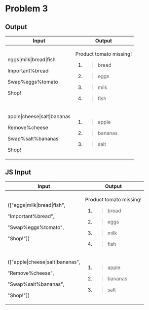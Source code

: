 <h1 id="problem-3">Problem 3</h1>
<h2 class="list-paragraph" id="output">Output</h2>
<table>
<thead>
<tr class="header">
<th><strong>Input</strong></th>
<th><strong>Output</strong></th>
</tr>
</thead>
<tbody>
<tr class="odd">
<td><p>eggs|milk|bread|fish</p>
<p>Important%bread</p>
<p>Swap%eggs%tomato</p>
<p>Shop!</p></td>
<td><p>Product tomato missing!</p>
<ol type="1">
<li><blockquote>
<p>bread</p>
</blockquote></li>
<li><blockquote>
<p>eggs</p>
</blockquote></li>
<li><blockquote>
<p>milk</p>
</blockquote></li>
<li><blockquote>
<p>fish</p>
</blockquote></li>
</ol></td>
</tr>
<tr class="even">
<td><p>apple|cheese|salt|bananas</p>
<p>Remove%cheese</p>
<p>Swap%salt%bananas</p>
<p>Shop!</p></td>
<td><ol type="1">
<li><blockquote>
<p>apple</p>
</blockquote></li>
<li><blockquote>
<p>bananas</p>
</blockquote></li>
<li><blockquote>
<p>salt</p>
</blockquote></li>
</ol></td>
</tr>
</tbody>
</table>
<h2 class="list-paragraph" id="js-input">JS Input</h2>
<table>
<thead>
<tr class="header">
<th><strong>Input</strong></th>
<th><strong>Output</strong></th>
</tr>
</thead>
<tbody>
<tr class="odd">
<td><p>(["eggs|milk|bread|fish",</p>
<p>"Important%bread",</p>
<p>"Swap%eggs%tomato",</p>
<p>"Shop!"])</p></td>
<td><p>Product tomato missing!</p>
<ol type="1">
<li><blockquote>
<p>bread</p>
</blockquote></li>
<li><blockquote>
<p>eggs</p>
</blockquote></li>
<li><blockquote>
<p>milk</p>
</blockquote></li>
<li><blockquote>
<p>fish</p>
</blockquote></li>
</ol></td>
</tr>
<tr class="even">
<td><p>(["apple|cheese|salt|bananas",</p>
<p>"Remove%cheese",</p>
<p>"Swap%salt%bananas",</p>
<p>"Shop!"])</p></td>
<td><ol type="1">
<li><blockquote>
<p>apple</p>
</blockquote></li>
<li><blockquote>
<p>bananas</p>
</blockquote></li>
<li><blockquote>
<p>salt</p>
</blockquote></li>
</ol></td>
</tr>
</tbody>
</table>
